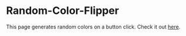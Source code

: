 # Random-Color-Flipper
This page generates random colors on a button click. Check it out [here](https://arjita-basu.github.io/Random-Color-Flipper/).
